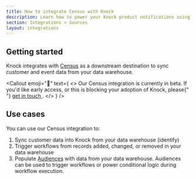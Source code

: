 ```yaml
---
title: How to integrate Census with Knock
description: Learn how to power your Knock product notifications using synced data from your data warehouse using Census.
section: Integrations > Sources
layout: integrations
---
```


## Getting started

Knock integrates with [Census](https://getcensus.com) as a downstream destination to sync customer and event data from your data warehouse.

<Callout
  emoji="🚧"
  text={
    <>
      Our Census integration is currently in beta. If you'd like early access,
      or this is blocking your adoption of Knock, please{" "}
      <a href="mailto:support@knock.app?subject=Census integration">
        get in touch
      </a>
      .
    </>
  }
/>

## Use cases

You can use our Census integration to:

1. Sync customer data into Knock from your data warehouse (identify)
2. Trigger workflows from records added, changed, or removed in your data warehouse
3. Populate [Audiences](/concepts/audiences) with data from your data warehouse. Audiences can be used to trigger workflows or power conditional logic during workflow execution.
